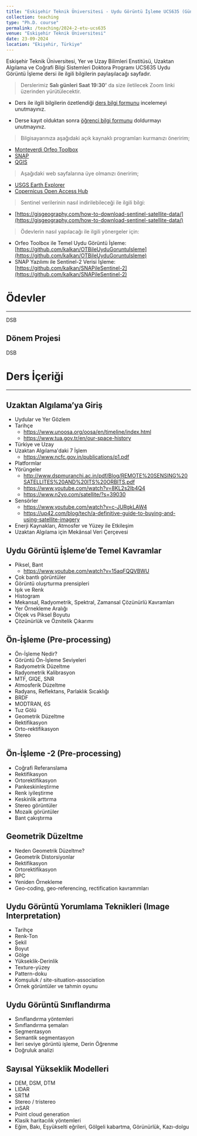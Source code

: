 ```yaml
---
title: "Eskişehir Teknik Üniversitesi - Uydu Görüntü İşleme UCS635 (Güncel) - 2024"
collection: teaching
type: "Ph.D. course"
permalink: /teaching/2024-2-etu-ucs635
venue: "Eskişehir Teknik Üniversitesi"
date: 23-09-2024
location: "Ekişehir, Türkiye"
---
```


Eskişehir Teknik Üniversitesi, Yer ve Uzay Bilimleri Enstitüsü, Uzaktan Algılama ve Coğrafi Bilgi Sistemleri Doktora Programı UCS635 Uydu Görüntü İşleme dersi ile ilgili bilgilerin paylaşılacağı sayfadır.

> Derslerimiz **Salı günleri Saat 19:30'** da size iletilecek Zoom linki üzerinden yürütülecektir.

* Ders ile ilgili bilgilerin özetlendiği [ders bilgi formunu](http://kalkan.github.io/files/ucs635-2019/UCS635_2019_UyduGoruntuIsleme_KaanKalkan.pdf) incelemeyi unutmayınız.

* Derse kayıt olduktan sonra [öğrenci bilgi formunu](https://goo.gl/forms/nQR3TQm4LoK9DMDJ3) doldurmayı unutmayınız.

> Bilgisayarınıza aşağıdaki açık kaynaklı programları kurmanızı öneririm;
* [Monteverdi Orfeo Toolbox](https://www.orfeo-toolbox.org/download/)
* [SNAP](https://step.esa.int/main/download/snap-download/)
* [QGIS](https://qgis.org/en/site/forusers/download.html)

> Aşağıdaki web sayfalarına üye olmanızı öneririm;
* [USGS Earth Explorer](https://earthexplorer.usgs.gov/)
* [Copernicus Open Access Hub](https://browser.dataspace.copernicus.eu/)

> Sentinel verilerinin nasıl indirilebileceği ile ilgili bilgi:
* [https://gisgeography.com/how-to-download-sentinel-satellite-data/](https://gisgeography.com/how-to-download-sentinel-satellite-data/)

> Ödevlerin nasıl yapılacağı ile ilgili yönergeler için:
* Orfeo Toolbox ile Temel Uydu Görüntü İşleme: [https://github.com/kalkan/OTBileUyduGoruntuIsleme](https://github.com/kalkan/OTBileUyduGoruntuIsleme)
* SNAP Yazılımı ile Sentinel-2 Verisi İşleme: [https://github.com/kalkan/SNAPileSentinel-2](https://github.com/kalkan/SNAPileSentinel-2)

# Ödevler
------
DSB
  
Dönem Projesi
------
DSB

# Ders İçeriği
------
## Uzaktan Algılama’ya Giriş
* Uydular ve Yer Gözlem
* Tarihçe
  * https://www.unoosa.org/oosa/en/timeline/index.html
  * https://www.tua.gov.tr/en/our-space-history
* Türkiye ve Uzay
* Uzaktan Algılama'daki 7 İşlem
  * https://www.ncfc.gov.in/publications/p1.pdf
* Platformlar
* Yörüngeler
  * http://www.dspmuranchi.ac.in/pdf/Blog/REMOTE%20SENSING%20SATELLITES%20AND%20ITS%20ORBITS.pdf
  * https://www.youtube.com/watch?v=8KL2s2Ib4Q4
  * https://www.n2yo.com/satellite/?s=39030
* Sensörler
  * https://www.youtube.com/watch?v=c-JURgkLAW4
  * https://up42.com/blog/tech/a-definitive-guide-to-buying-and-using-satellite-imagery
* Enerji Kaynakları, Atmosfer ve Yüzey ile Etkileşim
* Uzaktan Algılama için Mekânsal Veri Çerçevesi

## Uydu Görüntü İşleme’de Temel Kavramlar
* Piksel, Bant
  * https://www.youtube.com/watch?v=15aqFQQVBWU
* Çok bantlı görüntüler
* Görüntü oluşrturma prensipleri
* Işık ve Renk
* Histogram
* Mekansal, Radyometrik, Spektral, Zamansal Çözünürlü Kavramları
* Yer Örnekleme Aralığı
* Ölçek vs Piksel Boyutu
* Çözünürlük ve Öznitelik Çıkarımı

## Ön-İşleme (Pre-processing)
* Ön-İşleme Nedir?
* Görüntü Ön-İşleme Seviyeleri
* Radyometrik Düzeltme
* Radyometrik Kalibrasyon
* MTF, GIQE, SNR
* Atmosferik Düzeltme
* Radyans, Reflektans, Parlaklık Sıcaklığı
* BRDF
* MODTRAN, 6S
* Tuz Gölü
* Geometrik Düzeltme
* Rektifikasyon
* Orto-rektifikasyon
* Stereo

## Ön-İşleme -2  (Pre-processing)
* Coğrafi Referanslama
* Rektifikasyon
* Ortorektifikasyon
* Pankeskinleştirme
* Renk iyileştirme
* Keskinlik arttırma
* Stereo görüntüler
* Mozaik görüntüler
* Bant çakıştırma

## Geometrik Düzeltme
* Neden Geometrik Düzeltme?
* Geometrik Distorsiyonlar
* Rektifikasyon
* Ortorektifikasyon
* RPC
* Yeniden Örnekleme
* Geo-coding, geo-referencing, rectification kavrammları

## Uydu Görüntü Yorumlama Teknikleri (Image Interpretation)
* Tarihçe
* Renk-Ton
* Şekil
* Boyut
* Gölge
* Yükseklik-Derinlik
* Texture-yüzey
* Pattern-doku
* Komşuluk / site-situation-association
* Örnek görüntüler ve tahmin oyunu

## Uydu Görüntü Sınıflandırma
* Sınıflandırma yöntemleri
* Sınıflandırma şemaları
* Segmentasyon
* Semantik segmentasyon
* İleri seviye görüntü işleme, Derin Öğrenme
* Doğruluk analizi

## Sayısal Yükseklik Modelleri
* DEM, DSM, DTM
* LIDAR
* SRTM
* Stereo / tristereo
* inSAR
* Point cloud generation
* Klasik haritacılık yöntemleri
* Eğim, Bakı, Eşyükselti eğrileri, Gölgeli kabartma, Görünürlük, Kazı-dolgu
